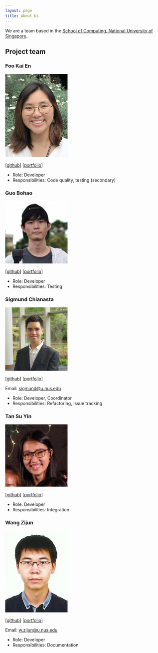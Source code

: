```yaml
---
layout: page
title: About Us
---
```


We are a team based in the [School of Computing, National University of Singapore](http://www.comp.nus.edu.sg).


## Project team

### Foo Kai En

<img src="images/wakululuu.png" width="200px">

[[github](https://github.com/wakululuu)]
[[portfolio](team/wakululuu.md)]

* Role: Developer
* Responsibilities: Code quality, testing (secondary)

### Guo Bohao

<img src="images/plosslaw.png" width="200px">

[[github](http://github.com/plosslaw)]
[[portfolio](team/plosslaw.md)]

* Role: Developer
* Responsibilities: Testing

### Sigmund Chianasta

<img src="images/sigmund-c.png" width="200px">

[[github](http://github.com/sigmund-c)] [[portfolio](team/sigmund-c.md)]

Email: [sigmund@u.nus.edu](mailto:sigmund@u.nus.edu)

* Role: Developer, Coordinator
* Responsibilities: Refactoring, Issue tracking
 

### Tan Su Yin

<img src="images/tnsyn.png" width="200px">

[[github](http://github.com/tnsyn)]
[[portfolio](team/tnsyn.md)]

* Role: Developer
* Responsibilities: Integration

### Wang Zijun

<img src="images/wangzijun97.png" width="200px">

[[github](http://github.com/WangZijun97)]
[[portfolio](team/WangZijun97.md)]

Email: [w.zijun@u.nus.edu](mailto:w.zijun@u.nus.edu)

* Role: Developer
* Responsibilities: Documentation
